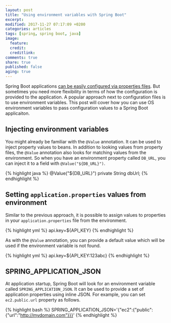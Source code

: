 ```yaml
---
layout: post
title: "Using environment variables with Spring Boot"
excerpt:
modified: 2017-11-27 07:17:09 +0200
categories: articles
tags: [spring, spring boot, java]
image:
  feature:
  credit:
  creditlink:
comments: true
share: true
published: false
aging: true
---
```


Spring Boot applications [can be easily configured via properties files]({{site.url}}/articles/externalized-configuration-in-spring-boot/ "Externalized configuration in Spring Boot").
But sometimes you need more flexibility in terms of how the configuration is provided to the application.
A popular approach next to configuration files is to use environment variables.
This post will cover how you can use OS environment variables to pass configuration values to a Spring Boot applicaiton.

## Injecting environment variables

You might already be familiar with the `@Value` annotation.
It can be used to inject property values to beans.
In addition to looking values from property files, the `@Value` annotation also looks for matching values from the environment.
So when you have an environment property called `DB_URL`, you can inject it to a field with `@Value("${DB_URL}")`.

{% highlight java %}
@Value("${DB_URL}")
private String dbUrl;
{% endhighlight %}

## Setting `application.properties` values from environment

Similar to the previous approach, it is possible to assign values to properties in your `application.properties` file from the environment.

{% highlight yml %}
api.key=${API_KEY}
{% endhighlight %}

As with the `@Value` annotation, you can provide a default value which will be used if the environment variable is not found.

{% highlight yml %}
api.key=${API_KEY:123abc}
{% endhighlight %}

## SPRING_APPLICATION_JSON

At application startup, Spring Boot will look for an environment variable called `SPRING_APPLICATION_JSON`.
It can be used to provide a set of application properties using inline JSON.
For example, you can set `ec2.public.url` property as follows.

{% highlight bash  %}
SPRING_APPLICATION_JSON='{"ec2":{"public":{"url":"http://mydomain.com"}}}'
{% endhighlight %}
